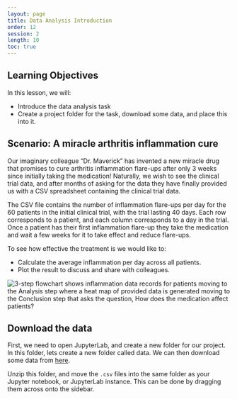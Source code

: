 ```yaml
---
layout: page
title: Data Analysis Introduction
order: 12
session: 2
length: 10
toc: true
---
```


## Learning Objectives

In this lesson, we will:

- Introduce the data analysis task
- Create a project folder for the task, download some data, and place this into it.

## Scenario: A miracle arthritis inflammation cure

Our imaginary colleague “Dr. Maverick” has invented a new miracle drug that promises to cure arthritis inflammation flare-ups after only 3 weeks since initially taking the medication! Naturally, we wish to see the clinical trial data, and after months of asking for the data they have finally provided us with a CSV spreadsheet containing the clinical trial data.

The CSV file contains the number of inflammation flare-ups per day for the 60 patients in the initial clinical trial, with the trial lasting 40 days. Each row corresponds to a patient, and each column corresponds to a day in the trial. Once a patient has their first inflammation flare-up they take the medication and wait a few weeks for it to take effect and reduce flare-ups.

To see how effective the treatment is we would like to:

- Calculate the average inflammation per day across all patients.
- Plot the result to discuss and share with colleagues.

![3-step flowchart shows inflammation data records for patients moving to the Analysis step
where a heat map of provided data is generated moving to the Conclusion step that asks the
question, How does the medication affect patients?](
../fig/lesson-overview.svg "Lesson Overview")

## Download the data

First, we need to open JupyterLab, and create a new folder for our project. In this folder, lets create a new folder called data. We can then download some data from [here](https://swcarpentry.github.io/python-novice-inflammation/data/python-novice-inflammation-data.zip).

Unzip this folder, and move the `.csv` files into the same folder as your Jupyter notebook, or JupyterLab instance. This can be done by dragging them across onto the sidebar.
